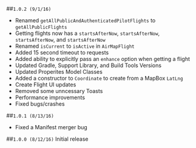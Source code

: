 ##`1.0.2 (9/1/16)`
* Renamed `getAllPublicAndAuthenticatedPilotFlights` to `getAllPublicFlights`
* Getting flights now has a `startsAfterNow`, `startsAfterNow`, `startsAfterNow`, and `startsAfterNow`
* Renamed `isCurrent` to `isActive` in `AirMapFlight`
* Added 15 second timeout to requests
* Added ability to explicitly pass an `enhance` option when getting a flight
* Updated Gradle, Support Library, and Build Tools Versions
* Updated Properites Model Classes
* Added a constructor to `Coordinate` to create from a MapBox `LatLng`
* Create Flight UI updates
* Removed some unncessary Toasts
* Performance improvements
* Fixed bugs/crashes

##`1.0.1 (8/13/16)`

* Fixed a Manifest merger bug

##`1.0.0 (8/12/16)`
Initial release